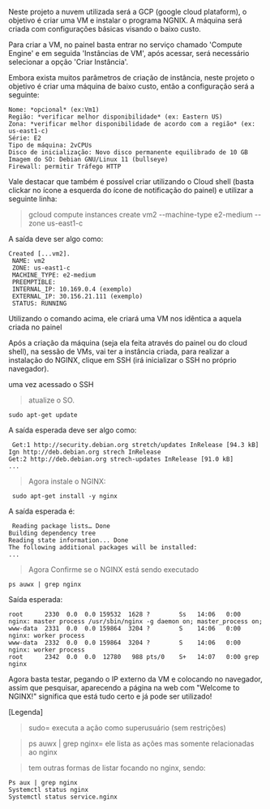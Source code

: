 Neste projeto a nuvem utilizada será a GCP (google cloud plataform), o objetivo é criar uma VM e instalar o programa NGNIX.
  A máquina será criada com configurações básicas visando o baixo custo.
  
   Para criar a VM, no painel basta entrar no serviço chamado 'Compute Engine' e em seguida 'Instâncias de VM', após acessar, será necessário selecionar a opção 'Criar Instância'.
   
   Embora exista muitos parâmetros de criação de instância, neste projeto o objetivo é criar uma máquina de baixo custo, então a configuração será a seguinte:
    
    Nome: *opcional* (ex:Vm1)
    Região: *verificar melhor disponibilidade* (ex: Eastern US)
    Zona: *verificar melhor disponibilidade de acordo com a região* (ex: us-east1-c)
    Série: E2
    Tipo de máquina: 2vCPUs
    Disco de inicialização: Novo disco permanente equilibrado de 10 GB Imagem do SO: Debian GNU/Linux 11 (bullseye)
    Firewall: permitir Tráfego HTTP
 
 Vale destacar que também é possível criar utilizando o Cloud shell (basta clickar no ícone a esquerda do ícone de notificação do painel) e utilizar a seguinte linha:

 > gcloud compute instances create vm2 --machine-type e2-medium --zone us-east1-c

 A saída deve ser algo como:

    Created [...vm2].
     NAME: vm2
     ZONE: us-east1-c
     MACHINE_TYPE: e2-medium
     PREEMPTIBLE:
     INTERNAL_IP: 10.169.0.4 (exemplo)
     EXTERNAL_IP: 30.156.21.111 (exemplo)
     STATUS: RUNNING

 Utilizando o comando acima, ele criará uma VM nos idêntica a aquela criada no painel

   Após a criação da máquina (seja ela feita através do painel ou do cloud shell), na sessão de VMs, vai ter a instância criada, para realizar a instalação do NGINX, clique em SSH (irá inicializar o SSH no próprio navegador).

   uma vez acessado o SSH
      
 >atualize o SO.
     
    sudo apt-get update

 A saída esperada deve ser algo como:

     Get:1 http://security.debian.org stretch/updates InRelease [94.3 kB]
    Ign http://deb.debian.org strech InRelease
    Get:2 http://deb.debian.org strech-updates InRelease [91.0 kB]
    ...

>Agora instale o NGINX:

     sudo apt-get install -y nginx

A saída esperada é:

     Reading package lists… Done
    Building dependency tree
    Reading state information... Done
    The following additional packages will be installed:
    ...

>Agora Confirme se o NGINX está sendo executado

    ps auwx | grep nginx

Saída esperada:

    root      2330  0.0  0.0 159532  1628 ?        Ss   14:06   0:00 nginx: master process /usr/sbin/nginx -g daemon on; master_process on;
    www-data  2331  0.0  0.0 159864  3204 ?        S    14:06   0:00 nginx: worker process
    www-data  2332  0.0  0.0 159864  3204 ?        S    14:06   0:00 nginx: worker process
    root      2342  0.0  0.0  12780   988 pts/0    S+   14:07   0:00 grep nginx

 Agora basta testar, pegando o IP externo da VM e colocando no navegador, assim que pesquisar, aparecendo a página na web com "Welcome to NGINX!" significa que está tudo certo e já pode ser utilizado!

 [Legenda]

>sudo= executa a ação como superusuário (sem restrições)

>ps auwx | grep nginx= ele lista as ações mas somente relacionadas ao nginx

>tem outras formas de listar focando no nginx, sendo:

    Ps aux | grep nginx
    Systemctl status nginx
    Systemctl status service.nginx   